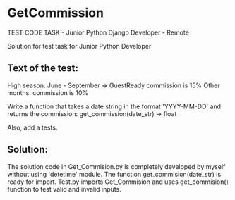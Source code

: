 # GetCommission
TEST CODE TASK - Junior Python Django Developer - Remote 

Solution for test task for Junior Python Developer

Text of the  test: 
-------------------
High season: June - September => GuestReady commission is 15%
Other months: commission is 10%

Write a function that takes a date string in the format 'YYYY-MM-DD' and returns the commission: 
get_commission(date_str) -> float

Also, add a tests.

Solution:
----------
The solution code in Get_Commision.py is completely developed by myself without using 'detetime' module. The function get_commision(date_str) is ready for import. 
Test.py imports Get_Commision and uses get_commision() function to test valid and invalid inputs.
